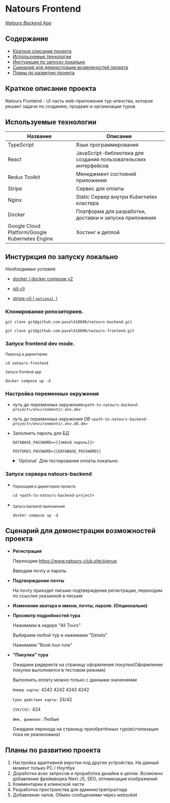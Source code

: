 # Natours Frontend

*[Natours Backend App](https://github.com/Pavel418890/natours-backend)*

## Содержание
* [Краткое описание проекта](#summary)
* [Используемые технологии](#tech)
* [Инстуркция по запуску локально](#local-installation)
* [Сценарий для демонстрации возможностей проекта](#description)
* [Планы по развитию проекта](#plans)

## <a id="summary">Краткое описание проекта</a>
Natours Frontend - UI часть web-приложения тур-агенства, которое решает задачи по созданию, продаже и организации туров. 
## <a id="tech">Используемые технологии</a>
| Название                                          | Описание                                                        |
|---------------------------------------------------|-----------------------------------------------------------------|
| TypeScript                                        | Язык программирования                                           |
| React                                             | JavaScript-библиотека для создания пользовательских интерфейсов |
| Redux Toolkit                                     | Менеджмент состояний приложения                                 |
| Stripe                                            | Сервис для оплаты                                               |
| Nginx                                             | Static Сервер внутри Kubernetes кластера                        |
| Docker                                            | Платформа для разработки, доставки и запуска приложения         |
| Google Cloud Platform/Google Kubernetes Engine    | Хостинг и деплой                                                |

## <a id="local-installation">Инстуркция по запуску локально</a>


*Необходимые условия:*

- [docker / docker compose v2](https://www.docker.com/products/docker-desktop/)

- [git-cli](https://git-scm.com/downloads)

- [stripe-cli ( `optional `)](https://stripe.com/docs/stripe-cli)

### Клонирование репозиториев.

```shell
git clone git@github.com:pavel418890/natours-backend.git
```

```shell
git clone git@github.com:pavel418890/natours-frontend.git
```

### Запуск frontend dev mode.

<sub>Переход в директорию</sub>

```shell
cd natours-frontend
```

<sub>Запуск frontend app</sub>

```shell
docker compose up -d
```

### Настройка переменных окружения


* *путь до переменных окружения`<path-to-natours-backend-project>/environments/.env.dev`*

* *путь до переменных окружения DB `<path-to-natours-backend-project>/environments/.env.db.dev`*


* Заполнить пароль для БД

    `DATABASE_PASSWORD=<{{любой пароль}}>`
        
    `POSTGRES_PASSWORD={{DATABASE_PASSWORD}}`


    <details><summary>`Optional` Для тестирования оплаты локально:</summary>

    - Написать мне в телеграмм `@pavel418890` или на почту `pavel418890@gmail.com` 
для получения УЗ и `{{приватного ключа}}` от stripe аккаунта.

    - Установить stripe [stripe-cli](https://stripe.com/docs/stripe-cli).

    * <sub>Аутентификация stripe-cli.</sub>

    ```shell
    stripe login

    ```
    * <sub>Запуск вебхука</sub>

    ```shell
    stripe listen --forward-to localhost:8888/v1/bookings/tour-booking/

    > OUTPUT:
    Ready! Your webhook signing secret is '{{WEBHOOK_SIGNING_SECRET}}' (^C to quit)
    ```

    * <sub>Вставка переменных окружения</sub>

        `STRIPE_WEBHOOK_SECRET_KEY=<{{WEBHOOK_SIGNING_SECRET}}>`

        `STRIPE_PRIVATE_KEY=<{{приватный ключ}}>`
</details>

### Запуск сервера natours-backend

* <sub>Переходим в директорию проекта</sub>

    ```shell
    cd <path-to-natours-backend-project>
    ```

* <sub>Запуск backend приложения</sub>

    ```shell
    docker compose up -d 
    ```

## <a id="description">Сценарий для демонстрации возможностей проекта</a>
* **Регистрация**
    
    Переходим https://www.natours-club.site/signup

    Ввводим почту и пароль

* **Подтверждение почты**

    На почту приходит письмо подтверждения регистрации, переходим по ссыслке указанной в письме

* **Изменение аватара и имени, почты, пароля. (Опционально)**

* **Просмотр подробностей тура**

    Нажимаем в хедере "All Tours"

    Выбираем любой тур и нажимаем "Details" 

    Нажимаем "Book tour now"

* **"Покупка" тура**

    Ожидаем ридеректа на страницу оформления покупки(Оформление покупки выполняется в тестовом режиме)

    Выполнить оплату можно только с данными значениями 

    `Номер карты:` 4242 4242 4242 4242

    `Срок действия карты:` 24/42

    `CVV/CVC:` 424

    `Имя, фамилия:` Любые

    Ожидаем перехода на страницу приобретённых туров(стилизация пока не реализована)
 
## <a id="plans">Планы по развитию проекта</a>

1. Настройка адаптивной верстки под другие устройства. На данный момент только PC / Ноутбук
1. Доработка всех запросов и проработка дизайна в целом. Возможно добавление фреймворка Next JS, SEO, оптимизация изображений
1. Комментарии в клиенской части
1. Разработка пространства для администратора/гида
1. Добавление чатов. Обмен сообщениями через websoket

